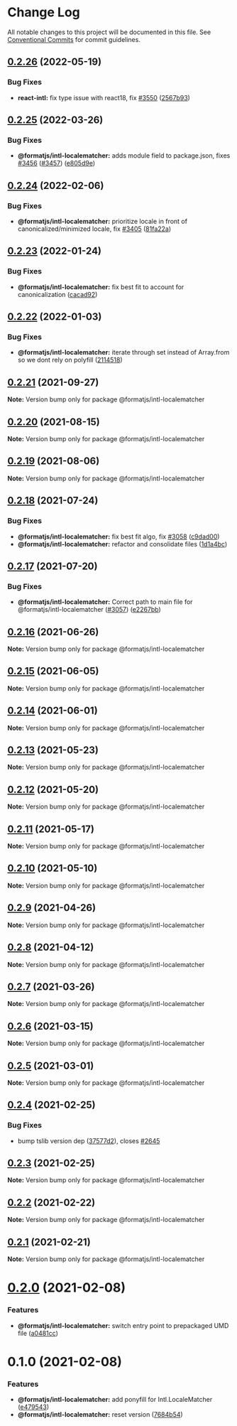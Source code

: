 # Change Log

All notable changes to this project will be documented in this file.
See [Conventional Commits](https://conventionalcommits.org) for commit guidelines.

## [0.2.26](https://github.com/formatjs/formatjs/compare/@formatjs/intl-localematcher@0.2.25...@formatjs/intl-localematcher@0.2.26) (2022-05-19)


### Bug Fixes

* **react-intl:** fix type issue with react18, fix [#3550](https://github.com/formatjs/formatjs/issues/3550) ([2567b93](https://github.com/formatjs/formatjs/commit/2567b932c5d18b097a43842563046c20ce0c49f1))





## [0.2.25](https://github.com/formatjs/formatjs/compare/@formatjs/intl-localematcher@0.2.24...@formatjs/intl-localematcher@0.2.25) (2022-03-26)


### Bug Fixes

* **@formatjs/intl-localematcher:** adds module field to package.json, fixes [#3456](https://github.com/formatjs/formatjs/issues/3456) ([#3457](https://github.com/formatjs/formatjs/issues/3457)) ([e805d9e](https://github.com/formatjs/formatjs/commit/e805d9e29bae0298a081f760e90c8c5d2dd1aa7c))





## [0.2.24](https://github.com/formatjs/formatjs/compare/@formatjs/intl-localematcher@0.2.23...@formatjs/intl-localematcher@0.2.24) (2022-02-06)


### Bug Fixes

* **@formatjs/intl-localematcher:** prioritize locale in front of canonicalized/minimized locale, fix [#3405](https://github.com/formatjs/formatjs/issues/3405) ([81fa22a](https://github.com/formatjs/formatjs/commit/81fa22a87d42362f4d4d8406429f3161a977cd42))





## [0.2.23](https://github.com/formatjs/formatjs/compare/@formatjs/intl-localematcher@0.2.22...@formatjs/intl-localematcher@0.2.23) (2022-01-24)


### Bug Fixes

* **@formatjs/intl-localematcher:** fix best fit to account for canonicalization ([cacad92](https://github.com/formatjs/formatjs/commit/cacad921ed4eb2f608979fe03b8cdcd3d1719766))





## [0.2.22](https://github.com/formatjs/formatjs/compare/@formatjs/intl-localematcher@0.2.21...@formatjs/intl-localematcher@0.2.22) (2022-01-03)


### Bug Fixes

* **@formatjs/intl-localematcher:** iterate through set instead of Array.from so we dont rely on polyfill ([2114518](https://github.com/formatjs/formatjs/commit/211451805d09aae543a8a0aeae1b62a179aaae07))





## [0.2.21](https://github.com/formatjs/formatjs/compare/@formatjs/intl-localematcher@0.2.20...@formatjs/intl-localematcher@0.2.21) (2021-09-27)

**Note:** Version bump only for package @formatjs/intl-localematcher





## [0.2.20](https://github.com/formatjs/formatjs/compare/@formatjs/intl-localematcher@0.2.19...@formatjs/intl-localematcher@0.2.20) (2021-08-15)

**Note:** Version bump only for package @formatjs/intl-localematcher





## [0.2.19](https://github.com/formatjs/formatjs/compare/@formatjs/intl-localematcher@0.2.18...@formatjs/intl-localematcher@0.2.19) (2021-08-06)

**Note:** Version bump only for package @formatjs/intl-localematcher





## [0.2.18](https://github.com/formatjs/formatjs/compare/@formatjs/intl-localematcher@0.2.17...@formatjs/intl-localematcher@0.2.18) (2021-07-24)


### Bug Fixes

* **@formatjs/intl-localematcher:** fix best fit algo, fix [#3058](https://github.com/formatjs/formatjs/issues/3058) ([c9dad00](https://github.com/formatjs/formatjs/commit/c9dad0081ba57792b3cdcf6bc1a02c5dc3f57dc1))
* **@formatjs/intl-localematcher:** refactor and consolidate files ([1d1a4bc](https://github.com/formatjs/formatjs/commit/1d1a4bc6e5ccbf7be774d4f0f4b2ef2c7fa334b5))





## [0.2.17](https://github.com/formatjs/formatjs/compare/@formatjs/intl-localematcher@0.2.16...@formatjs/intl-localematcher@0.2.17) (2021-07-20)


### Bug Fixes

* **@formatjs/intl-localematcher:** Correct path to main file for @formatjs/intl-localematcher ([#3057](https://github.com/formatjs/formatjs/issues/3057)) ([e2267bb](https://github.com/formatjs/formatjs/commit/e2267bbc2645d007ccbae8dfa77bc7ad422cfde2))





## [0.2.16](https://github.com/formatjs/formatjs/compare/@formatjs/intl-localematcher@0.2.15...@formatjs/intl-localematcher@0.2.16) (2021-06-26)

**Note:** Version bump only for package @formatjs/intl-localematcher





## [0.2.15](https://github.com/formatjs/formatjs/compare/@formatjs/intl-localematcher@0.2.14...@formatjs/intl-localematcher@0.2.15) (2021-06-05)

**Note:** Version bump only for package @formatjs/intl-localematcher





## [0.2.14](https://github.com/formatjs/formatjs/compare/@formatjs/intl-localematcher@0.2.13...@formatjs/intl-localematcher@0.2.14) (2021-06-01)

**Note:** Version bump only for package @formatjs/intl-localematcher





## [0.2.13](https://github.com/formatjs/formatjs/compare/@formatjs/intl-localematcher@0.2.12...@formatjs/intl-localematcher@0.2.13) (2021-05-23)

**Note:** Version bump only for package @formatjs/intl-localematcher





## [0.2.12](https://github.com/formatjs/formatjs/compare/@formatjs/intl-localematcher@0.2.11...@formatjs/intl-localematcher@0.2.12) (2021-05-20)

**Note:** Version bump only for package @formatjs/intl-localematcher





## [0.2.11](https://github.com/formatjs/formatjs/compare/@formatjs/intl-localematcher@0.2.10...@formatjs/intl-localematcher@0.2.11) (2021-05-17)

**Note:** Version bump only for package @formatjs/intl-localematcher





## [0.2.10](https://github.com/formatjs/formatjs/compare/@formatjs/intl-localematcher@0.2.9...@formatjs/intl-localematcher@0.2.10) (2021-05-10)

**Note:** Version bump only for package @formatjs/intl-localematcher





## [0.2.9](https://github.com/formatjs/formatjs/compare/@formatjs/intl-localematcher@0.2.8...@formatjs/intl-localematcher@0.2.9) (2021-04-26)

**Note:** Version bump only for package @formatjs/intl-localematcher





## [0.2.8](https://github.com/formatjs/formatjs/compare/@formatjs/intl-localematcher@0.2.7...@formatjs/intl-localematcher@0.2.8) (2021-04-12)

**Note:** Version bump only for package @formatjs/intl-localematcher





## [0.2.7](https://github.com/formatjs/formatjs/compare/@formatjs/intl-localematcher@0.2.6...@formatjs/intl-localematcher@0.2.7) (2021-03-26)

**Note:** Version bump only for package @formatjs/intl-localematcher





## [0.2.6](https://github.com/formatjs/formatjs/compare/@formatjs/intl-localematcher@0.2.5...@formatjs/intl-localematcher@0.2.6) (2021-03-15)

**Note:** Version bump only for package @formatjs/intl-localematcher





## [0.2.5](https://github.com/formatjs/formatjs/compare/@formatjs/intl-localematcher@0.2.4...@formatjs/intl-localematcher@0.2.5) (2021-03-01)

**Note:** Version bump only for package @formatjs/intl-localematcher





## [0.2.4](https://github.com/formatjs/formatjs/compare/@formatjs/intl-localematcher@0.2.3...@formatjs/intl-localematcher@0.2.4) (2021-02-25)


### Bug Fixes

* bump tslib version dep ([37577d2](https://github.com/formatjs/formatjs/commit/37577d22bf28d23de1d8013ba0047cf221ad8840)), closes [#2645](https://github.com/formatjs/formatjs/issues/2645)





## [0.2.3](https://github.com/formatjs/formatjs/compare/@formatjs/intl-localematcher@0.2.2...@formatjs/intl-localematcher@0.2.3) (2021-02-25)

**Note:** Version bump only for package @formatjs/intl-localematcher





## [0.2.2](https://github.com/formatjs/formatjs/compare/@formatjs/intl-localematcher@0.2.1...@formatjs/intl-localematcher@0.2.2) (2021-02-22)

**Note:** Version bump only for package @formatjs/intl-localematcher





## [0.2.1](https://github.com/formatjs/formatjs/compare/@formatjs/intl-localematcher@0.2.0...@formatjs/intl-localematcher@0.2.1) (2021-02-21)

**Note:** Version bump only for package @formatjs/intl-localematcher





# [0.2.0](https://github.com/formatjs/formatjs/compare/@formatjs/intl-localematcher@0.1.0...@formatjs/intl-localematcher@0.2.0) (2021-02-08)


### Features

* **@formatjs/intl-localematcher:** switch entry point to prepackaged UMD file ([a0481cc](https://github.com/formatjs/formatjs/commit/a0481cc79e95960b540cafc541d555a5c228851f))





# 0.1.0 (2021-02-08)


### Features

* **@formatjs/intl-localematcher:** add ponyfill for Intl.LocaleMatcher ([e479543](https://github.com/formatjs/formatjs/commit/e479543e92e9b6c6d08f68848f25bcb9ba558ab3))
* **@formatjs/intl-localematcher:** reset version ([7684b54](https://github.com/formatjs/formatjs/commit/7684b543fa7c3db3aad839bae8485ec7de4ee495))
